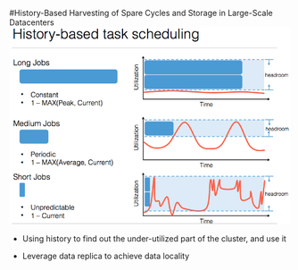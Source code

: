 #History-Based Harvesting of Spare Cycles and Storage in Large-Scale Datacenters
![](history.png)

* Using history to find out the under-utilized part of the cluster, and use it

* Leverage data replica to achieve data locality

